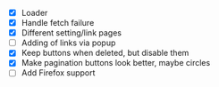 * [X] Loader
* [X] Handle fetch failure
* [X] Different setting/link pages
* [ ] Adding of links via popup
* [X] Keep buttons when deleted, but disable them
* [X] Make pagination buttons look better, maybe circles
* [ ] Add Firefox support
